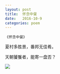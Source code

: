 ```yaml
---
layout: post
title:  怀念中餐
date:   2016-10-9
categories: poem
---
```

`《怀念中餐》`

夏村多胜景，番邦无佳肴。

天朝饕餮者，能寄一盘否？

<!--more-->

![]({{site.url}}/Images/34.png)